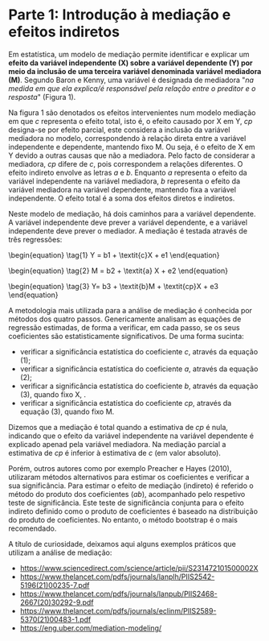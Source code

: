 # Parte 1: Introdução à mediação e efeitos indiretos

Em estatística, um modelo de mediação permite identificar e explicar um **efeito da variável independente (X) sobre a variável dependente (Y) por meio da inclusão de uma terceira variável denominada variável mediadora (M)**. Segundo Baron e Kenny, uma variável é designada de mediadora "*na medida em que ela explica/é responsável pela relação entre o preditor e o resposta*" (Figura 1).  

Na figura 1 são denotados os efeitos intervenientes num modelo mediação em que *c* representa o efeito total, isto é, o efeito causado por X em Y, *cp* designa-se por efeito parcial, este considera a inclusão da variável mediadora no modelo, correspondendo à relação direta entre a variável independente e dependente, mantendo fixo M. Ou seja, é o efeito de X em Y devido a outras causas que não a mediadora. Pelo facto de considerar a mediadora, *cp* difere de *c*, pois correspondem a relações diferentes. O efeito indireto envolve as letras *a* e *b*. Enquanto *a* representa o efeito da variável independente na variável mediadora, *b* representa o efeito da variável mediadora na variável dependente, mantendo fixa a variável independente. O efeito total é a soma dos efeitos diretos e indiretos.

Neste modelo de mediação, há dois caminhos para a variável dependente. A variável independente deve prever a variável dependente, e a variável independente deve prever o mediador. A mediação é testada através de três regressões:

\begin{equation}
\tag{1}
Y = b1 + \textit{c}X + e1
\end{equation}


\begin{equation}
\tag{2}
M = b2 + \textit{a} X + e2 
\end{equation}

\begin{equation}
\tag{3}
Y= b3 + \textit{b}M + \textit{cp}X + e3 
\end{equation}

A metodologia mais utilizada para a análise de mediação é conhecida por métodos dos quatro passos. Genericamente analisam as equações de regressão estimadas, de forma a verificar, em cada passo, se os seus coeficientes são estatisticamente significativos. De uma forma sucinta:

* verificar a significância estatística do coeficiente *c*, através da equação (1);  
* verificar a significância estatística do coeficiente *a*, através da equação (2);  
* verificar a significância estatística do coeficiente *b*, através da equação (3), quando fixo X, .
* verificar a significância estatística do coeficiente *cp*, através da equação (3), quando fixo M.  

Dizemos que a mediação é total quando a estimativa de *cp* é nula, indicando que o efeito da variável independente na variável dependente é explicado apenad pela variável mediadora. Na mediação parcial a estimativa de *cp* é inferior à estimativa de *c* (em valor absoluto).  

Porém, outros autores como por exemplo Preacher e Hayes (2010), utilizaram métodos alternativos para estimar os coeficientes e verificar a sua significância. Para estimar o efeito de mediação (indireto) é referido o método do produto dos coeficientes (*ab*), acompanhado pelo respetivo teste de significância. Este teste de significância conjunta para o efeito indireto definido como o produto de coeficientes é baseado na distribuição do produto de coeficientes. No entanto, o método bootstrap é o mais recomendado.

A título de curiosidade, deixamos aqui alguns exemplos práticos que utilizam a análise de mediação:  
- https://www.sciencedirect.com/science/article/pii/S231472101500002X  
- https://www.thelancet.com/pdfs/journals/lanplh/PIIS2542-5196(21)00235-7.pdf  
- https://www.thelancet.com/pdfs/journals/lanpub/PIIS2468-2667(20)30292-9.pdf  
- https://www.thelancet.com/pdfs/journals/eclinm/PIIS2589-5370(21)00483-1.pdf  
- https://eng.uber.com/mediation-modeling/  

